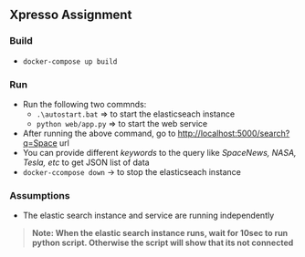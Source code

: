 ## Xpresso Assignment

### Build
- `docker-compose up build`

### Run
- Run the following two commnds:
    - `.\autostart.bat` => to start the elasticseach instance
    - `python web/app.py` => to start the web service
- After running the above command, go to [http://localhost:5000/search?q=Space]("http://localhost:5000/search?q=Space") url
- You can provide different *keywords* to the query like *SpaceNews, NASA, Tesla, etc* to get JSON list of data
- `docker-ccompose down` -> to stop the elasticseach instance

### Assumptions
- The elastic search instance and service are running independently

> **Note: When the elastic search instance runs, wait for 10sec to run python script. Otherwise the script will show that its not connected**